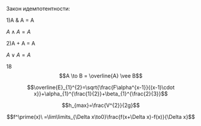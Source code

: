 Закон идемпотентности: 

 1)A & A = A
  
  $A \wedge A=A$ 
 
 2)A + A = A
 
  $A \vee  A=A$


 18 $$A \to B = \overline{A} \vee B$$


$$\overline{E}_{1}^{2}=\sqrt{\frac{F\alpha^{x-1}}{(x-1)\cdot x}}+\alpha_{1}^{\frac{1}{2}}+\beta_{1}^{\frac{2}{3}}$$

$$h_{max}=\frac{V^{2}}{2g}$$

$$f^\prime(x)\ =\lim\limits_{\Delta x\to0}\frac{f(x+\Delta x)-f(x)}{\Delta x}$$

